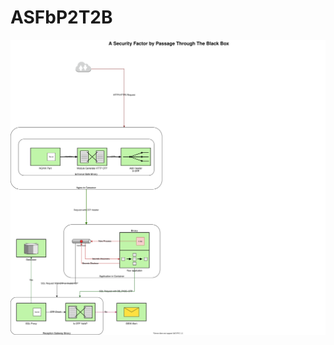 # ASFbP2T2B

![Diagram](https://github.com/abstract-security-infrastructure/ASFbP2T2B/blob/main/diagrams/TheConcept.svg)
